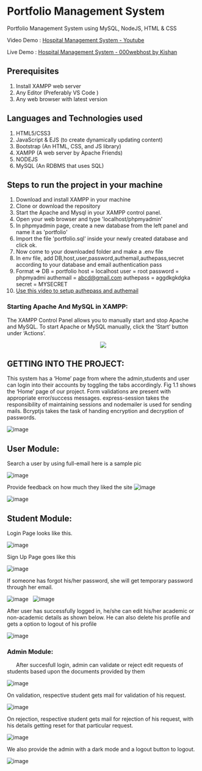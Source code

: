 # Portfolio Management System
Portfolio Management System using MySQL, NodeJS, HTML & CSS


Video Demo : [Hospital Management System - Youtube](https://www.youtube.com/watch?v=W2XGSM5i9P8)

Live Demo : [Hospital Management System - 000webhost by Kishan](https://kishan0725.000webhostapp.com)

## Prerequisites
1. Install XAMPP web server
2. Any Editor (Preferably VS Code )
3. Any web browser with latest version

## Languages and Technologies used
1. HTML5/CSS3
2. JavaScript & EJS (to create dynamically updating content)
3. Bootstrap (An HTML, CSS, and JS library)
4. XAMPP (A web server by Apache Friends)
5. NODEJS
6. MySQL (An RDBMS that uses SQL)

## Steps to run the project in your machine
1. Download and install XAMPP in your machine
2. Clone or download the repository
3. Start the Apache and Mysql in your XAMPP control panel.
4. Open your web browser and type 'localhost/phpmyadmin'
5. In phpmyadmin page, create a new database from the left panel and name it as 'portfolio'
6. Import the file 'portfolio.sql' inside your newly created database and click ok.
7. Now come to your downloaded folder and make a .env file
8. In env file, add DB,host,user,password,authemail,authepass,secret according to your database and email authentication pass
9. Format =>
	DB = portfolio
	host = localhost
	user = root
	password = phpmyadmi
	authemail = abcd@gmail.com
	authepass = aggdkgkdgka
	secret = MYSECRET
10.  [Use this video to setup authepass and authemail](https://www.youtube.com/watch?v=thAP7Fvrql4)
    
### Starting Apache And MySQL in XAMPP:
  The XAMPP Control Panel allows you to manually start and stop Apache and MySQL. To start Apache or MySQL manually, click the ‘Start’ button under ‘Actions’.
  
  
<p align="center"><img src="https://user-images.githubusercontent.com/36665975/59350977-fcc68900-8d3a-11e9-9450-e5c478497caa.png"></img></p>

## GETTING INTO THE PROJECT:
This system has a ‘Home’ page from where the admin,students and user can login into their accounts by toggling the tabs accordingly. Fig 1.1 shows the ‘Home’ page of our project. Form validations are present with appropriate error/success messages. express-session takes the responsibility of maintaining sessions and nodemailer is used for sending mails. Bcryptjs takes the task of handing encryption and decryption of passwords.

![image](https://github.com/Risingstr6/IIITAPfollio/blob/main/ss/Screenshot%20(60).png)


## User Module:
Search a user by using full-email here is a sample pic

![image](https://github.com/Risingstr6/IIITAPfollio/blob/main/ss/Screenshot%20(64).png)

Provide feedback on how much they liked the site
![image](https://github.com/Risingstr6/IIITAPfollio/blob/main/ss/Screenshot%20(66).png)

![image](https://github.com/Risingstr6/IIITAPfollio/blob/main/ss/Screenshot%20(64).png)

## Student Module:
Login Page looks like this.

![image](https://github.com/Risingstr6/IIITAPfollio/blob/main/ss/Screenshot%20(61).png)

Sign Up Page goes like this

![image](https://github.com/Risingstr6/IIITAPfollio/blob/main/ss/Screenshot%20(62).png)

If someone has forgot his/her password, she will get temporary password through her email.

![image](https://github.com/Risingstr6/IIITAPfollio/blob/main/ss/Screenshot%20(63).png)
  &nbsp; 
![image](https://github.com/Risingstr6/IIITAPfollio/blob/main/ss/mail.png)

After user has successfully logged in, he/she can edit his/her academic or non-academic details as shown below. He can also delete his profile and gets a option to logout of his profile

![image](https://github.com/Risingstr6/IIITAPfollio/blob/main/ss/Screenshot%20(65).png)



### Admin Module:

  &nbsp; &nbsp; &nbsp; After succesfull login, admin can validate or reject edit requests of students based upon the documents provided by them
  
  ![image](https://github.com/Risingstr6/IIITAPfollio/blob/main/ss/Screenshot%20(67).png)

 On validation, respective student gets mail for validation of his request.

  ![image](https://github.com/Risingstr6/IIITAPfollio/blob/main/ss/Screenshot%20(68).png)

 On rejection, respective student gets mail for rejection of his request, with his details getting reset for that particular request.
 
  ![image](https://github.com/Risingstr6/IIITAPfollio/blob/main/ss/Screenshot%20(69).png)
  
  We also provide the admin with a dark mode and a logout button to logout.
  
  ![image](https://github.com/Risingstr6/IIITAPfollio/blob/main/ss/Screenshot%20(70).png)


